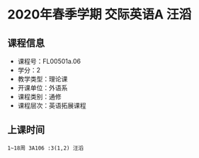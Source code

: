 # 2020年春季学期 交际英语A 汪滔






## 课程信息

- 课程号：FL00501a.06
- 学分：2
- 教学类型：理论课
- 开课单位：外语系
- 课程类别：通修
- 课程层次：英语拓展课程

## 上课时间

```
1~18周 3A106 :3(1,2) 汪滔
```

